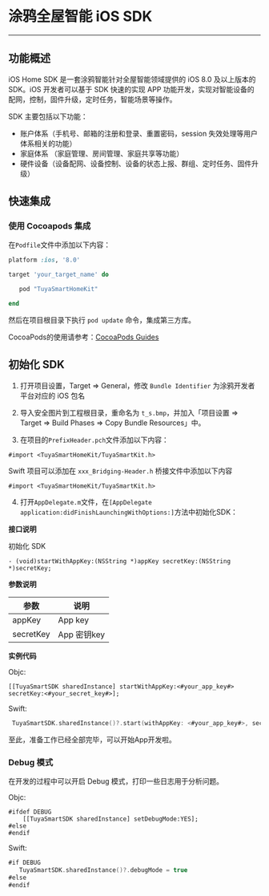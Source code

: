 # 涂鸦全屋智能 iOS SDK

---

## 功能概述

iOS Home SDK 是一套涂鸦智能针对全屋智能领域提供的 iOS 8.0 及以上版本的 SDK。iOS 开发者可以基于 SDK 快速的实现 APP 功能开发，实现对智能设备的配网，控制，固件升级，定时任务，智能场景等操作。

SDK 主要包括以下功能：

- 账户体系（手机号、邮箱的注册和登录、重置密码，session 失效处理等用户体系相关的功能）
- 家庭体系 （家庭管理、房间管理、家庭共享等功能）
- 硬件设备（设备配网、设备控制、设备的状态上报、群组、定时任务、固件升级）



## 快速集成

### 使用 Cocoapods 集成

在`Podfile`文件中添加以下内容：

```ruby
platform :ios, '8.0'

target 'your_target_name' do

   pod "TuyaSmartHomeKit"

end
```

然后在项目根目录下执行 `pod update` 命令，集成第三方库。

CocoaPods的使用请参考：[CocoaPods Guides](https://guides.cocoapods.org/)

## 初始化 SDK

1. 打开项目设置，Target => General，修改 `Bundle Identifier` 为涂鸦开发者平台对应的 iOS 包名

2. 导入安全图片到工程根目录，重命名为 `t_s.bmp`，并加入「项目设置 => Target => Build Phases => Copy Bundle Resources」中。

3. 在项目的`PrefixHeader.pch`文件添加以下内容：

```objc
#import <TuyaSmartHomeKit/TuyaSmartKit.h>
```

Swift 项目可以添加在 `xxx_Bridging-Header.h` 桥接文件中添加以下内容

```
#import <TuyaSmartHomeKit/TuyaSmartKit.h>
```

4. 打开`AppDelegate.m`文件，在`[AppDelegate application:didFinishLaunchingWithOptions:]`方法中初始化SDK：

**接口说明**

初始化 SDK

```objc
- (void)startWithAppKey:(NSString *)appKey secretKey:(NSString *)secretKey;
```

**参数说明**

| **参数**  | **说明**    |
| --------- | ----------- |
| appKey    | App key     |
| secretKey | App 密钥key |

**实例代码**

Objc:

```objc
[[TuyaSmartSDK sharedInstance] startWithAppKey:<#your_app_key#> secretKey:<#your_secret_key#>];
```

Swift:

```swift
 TuyaSmartSDK.sharedInstance()?.start(withAppKey: <#your_app_key#>, secretKey: <#your_secret_key#>)
```



至此，准备工作已经全部完毕，可以开始App开发啦。

### Debug 模式

在开发的过程中可以开启 Debug 模式，打印一些日志用于分析问题。



Objc:

```objc
#ifdef DEBUG
    [[TuyaSmartSDK sharedInstance] setDebugMode:YES];
#else
#endif
```

Swift:

```swift
#if DEBUG
   TuyaSmartSDK.sharedInstance()?.debugMode = true
#else
#endif
```

